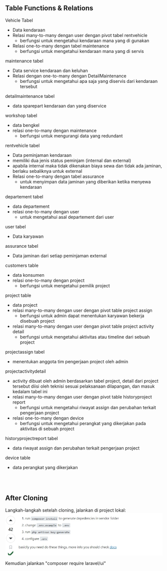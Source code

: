 ## Table Functions & Relations

Vehicle Tabel
- Data kendaraan 
- Relasi many-to-many dengan user dengan pivot tabel rentvehicle
	* berfungsi untuk mengetahui kendaraan mana yang di gunakan
- Relasi one-to-many dengan tabel maintenance
	* berfungsi untuk mengetahui kendaraan mana yang di servis

maintenance tabel
- Data service kendaraan dan keluhan
- Relasi dengan one-to-many dengan DetailMaintenance
	* berfungsi untuk mengetahui apa saja yang diservis dari kendaraan tersebut

detailmaintenance tabel
- data sparepart kendaraan dan yang diservice

workshop tabel
- data bengkel
- relasi one-to-many dengan maintenance
	* berfungsi untuk mengurangi data yang redundant

rentvehicle tabel
- Data peminjaman kendaraan
- memiliki dua jenis status peminjam (internal dan external)
- apabila internal maka tidak dikenakan biaya sewa dan tidak ada jaminan, berlaku sebaliknya untuk external
- Relasi one-to-many dengan tabel assurance
	* untuk menyimpan data jaminan yang diberikan ketika menyewa kendaraan

departement tabel
- data departement
- relasi one-to-many dengan user
	* untuk mengetahui asal departement dari user

user tabel
- Data karyawan

assurance tabel 
- Data jaminan dari setiap peminjaman external

customers table
- data konsumen
- relasi one-to-many dengan project
	* berfungsi untuk mengetahui pemilik project

project table
- data project
- relasi many-to-many dengan user dengan pivot table project assign
	* berfungsi untuk admin dapat menentukan karyawan bekerja disebuah project
- relasi many-to-many dengan user dengan pivot table project activity detail
	* berfungsi untuk mengetahui aktivitas atau timeline dari sebuah project

projectassign tabel
- menentukan anggota tim pengerjaan project oleh admin

projectactivitydetail
- activity dibuat oleh admin berdasarkan tabel project, detail dari project tersebut diisi oleh teknisi sesuai pelaksanaan dilapangan, dan masuk kedalam tabel ini
- relasi many-to-many dengan user dengan pivot table historyproject report
	* berfungsi untuk mengetahui riwayat assign dan perubahan terkait pengerjaan project
- relasi one-to-many dengan device
	* berfungsi untuk mengetahui perangkat yang dikerjakan pada aktivitas di sebuah project

historyprojectreport tabel
- data riwayat assign dan perubahan terkait pengerjaan project

device table
- data perangkat yang dikerjakan  

<br><br>
## After Cloning

Langkah-langkah setelah cloning, jalankan di project lokal:
![Tutorial](Tutorial-Clone.jpeg)

Kemudian jalankan "composer require laravel/ui"
